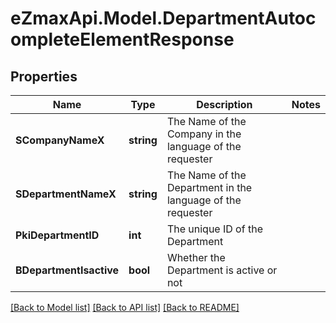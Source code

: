 
# eZmaxApi.Model.DepartmentAutocompleteElementResponse

## Properties

Name | Type | Description | Notes
------------ | ------------- | ------------- | -------------
**SCompanyNameX** | **string** | The Name of the Company in the language of the requester | 
**SDepartmentNameX** | **string** | The Name of the Department in the language of the requester | 
**PkiDepartmentID** | **int** | The unique ID of the Department | 
**BDepartmentIsactive** | **bool** | Whether the Department is active or not | 

[[Back to Model list]](../README.md#documentation-for-models)
[[Back to API list]](../README.md#documentation-for-api-endpoints)
[[Back to README]](../README.md)

